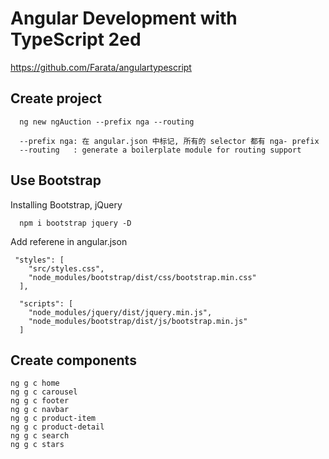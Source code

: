 # Angular Development with TypeScript 2ed

https://github.com/Farata/angulartypescript

## Create project

```
  ng new ngAuction --prefix nga --routing

  --prefix nga: 在 angular.json 中标记, 所有的 selector 都有 nga- prefix
  --routing   : generate a boilerplate module for routing support
```

## Use Bootstrap

Installing Bootstrap, jQuery

```
  npm i bootstrap jquery -D
```

Add referene in angular.json

```
 "styles": [
    "src/styles.css",
    "node_modules/bootstrap/dist/css/bootstrap.min.css"
  ],

  "scripts": [
    "node_modules/jquery/dist/jquery.min.js",
    "node_modules/bootstrap/dist/js/bootstrap.min.js"
  ]
```

## Create components

```
ng g c home
ng g c carousel
ng g c footer
ng g c navbar
ng g c product-item
ng g c product-detail
ng g c search
ng g c stars
```
